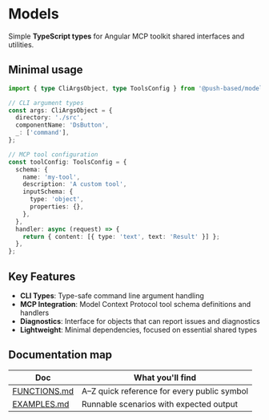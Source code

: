 # Models

Simple **TypeScript types** for Angular MCP toolkit shared interfaces and utilities.

## Minimal usage

```ts
import { type CliArgsObject, type ToolsConfig } from '@push-based/models';

// CLI argument types
const args: CliArgsObject = {
  directory: './src',
  componentName: 'DsButton',
  _: ['command'],
};

// MCP tool configuration
const toolConfig: ToolsConfig = {
  schema: {
    name: 'my-tool',
    description: 'A custom tool',
    inputSchema: {
      type: 'object',
      properties: {},
    },
  },
  handler: async (request) => {
    return { content: [{ type: 'text', text: 'Result' }] };
  },
};
```

## Key Features

- **CLI Types**: Type-safe command line argument handling
- **MCP Integration**: Model Context Protocol tool schema definitions and handlers
- **Diagnostics**: Interface for objects that can report issues and diagnostics
- **Lightweight**: Minimal dependencies, focused on essential shared types

## Documentation map

| Doc                            | What you'll find                            |
| ------------------------------ | ------------------------------------------- |
| [FUNCTIONS.md](./FUNCTIONS.md) | A–Z quick reference for every public symbol |
| [EXAMPLES.md](./EXAMPLES.md)   | Runnable scenarios with expected output     |
